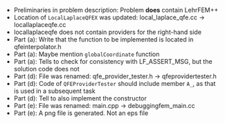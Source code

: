 - Preliminaries in problem description: Problem **does** contain LehrFEM++
- Location of `LocalLaplaceQFEX` was updated: local_laplace_qfe.cc -> locallaplaceqfe.cc
- locallaplaceqfe does not contain providers for the right-hand side
- Part (a): Write that the function to be implemented is located in qfeinterpolator.h
- Part (a): Maybe mention `globalCoordinate` function
- Part (a): Tells to check for consistency with LF_ASSERT_MSG, but the solution code does not
- Part (d): File was renamed: qfe_provider_tester.h -> qfeprovidertester.h
- Part (d): Code of `QFEProviderTester` should include member `A_`, as that is used in a subsequent task
- Part (d): Tell to also implement the constructor
- Part (e): File was renamed: main.cpp -> debuggingfem_main.cc
- Part (e): A png file is generated. Not an eps file
